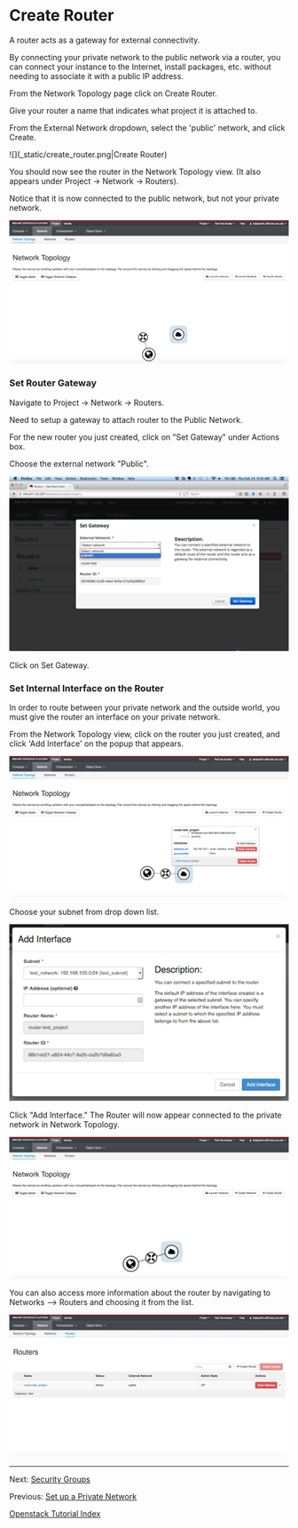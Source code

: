 # Create Router
A router acts as a gateway for external connectivity.

By connecting your private network to the public network via a router, you can connect your instance to the Internet, install packages, etc. without needing to associate it with a public IP address.

From the Network Topology page click on Create Router.  

Give your router a name that indicates what project it is attached to.

From the External Network dropdown, select the 'public' network, and click Create.

![](_static/create_router.png|Create Router)

You should now see the router in the Network Topology view. (It also appears under Project -> Network -> Routers).

Notice that it is now connected to the public network, but not your private network.

![](_static/network_topology_03.png)

### Set Router Gateway
Navigate to Project -> Network -> Routers.

Need to setup a gateway to attach router to the Public Network.      

For the new router you just created, click on "Set Gateway" under Actions box.  

Choose the external network "Public".  
  
![](_static/router_gateway.png)

Click on Set Gateway.

### Set Internal Interface on the Router
In order to route between your private network and the outside world, you must give the router an interface on your private network.

From the Network Topology view, click on the router you just created, and click 'Add Interface' on the popup that appears.

![](_static/add_interface_01.png)

Choose your subnet from drop down list.

![](_static/add_interface_02.png)

Click "Add Interface."  The Router will now appear connected to the private network in Network Topology.

![](_static/network_topology_04.png)

You can also access more information about the router by navigating to Networks --> Routers and choosing it from the list.

![](_static/routers-interfaces.png)

******

Next: [Security Groups](Security-Groups.html)

Previous: [Set up a Private Network](Set-up-a-Private-Network.html)   

[Openstack Tutorial Index](OpenStack-Tutorial-Index.html)  
